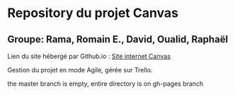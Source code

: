 # Repository du projet Canvas

## Groupe: Rama, Romain E., David, Oualid, Raphaël

Lien du site hébergé par Github.io : [Site internet Canvas](https://dirago.github.io/Canvas/)

Gestion du projet en mode Agile, gérée sur Trello.

the master branch is empty, entire directory is on gh-pages branch
